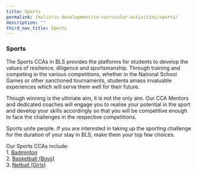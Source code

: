 ```yaml
---
title: Sports
permalink: /holistic-development/co-curricular-activities/sports/
description: ""
third_nav_title: Sports
---
```

### **Sports**
The Sports CCAs in BLS provides the platforms for students to develop the values of resilience, diligence and sportsmanship. Through training and competing in the various competitions, whether in the National School Games or other sanctioned tournaments, students amass invaluable experiences which will serve them well for their future.

Though winning is the ultimate aim, it is not the only aim. Our CCA Mentors and dedicated coaches will engage you to realise your potential in the sport and develop your skills accordingly so that you will be competitive enough to face the challenges in the respective competitions.

Sports unite people. If you are interested in taking up the sporting challenge for the duration of your stay in BLS, make them your top few choices.

Our Sports CCAs include:<br>
1\. [Badminton ](https://staging.d264sf5mc1ffsk.amplifyapp.com/holistic-development/co-curricular-activities/sports/badminton/)<br>
2\. [Basketball (Boys)](https://staging.d264sf5mc1ffsk.amplifyapp.com/holistic-development/co-curricular-activities/sports/basketball/)<br>
3\. [Netball (Girls)](https://staging.d264sf5mc1ffsk.amplifyapp.com/holistic-development/co-curricular-activities/sports/netball/)
